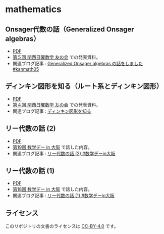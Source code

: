 # mathematics

## Onsager代数の話（Generalized Onsager algebras）

* [PDF](OnsagerAlgebra/OnsagerAlgebra.pdf)
* [第５回 関西日曜数学 友の会](https://kansai-sunday-math.connpass.com/event/130553/) での発表資料。
* 関連ブログ記事 : [Generalized Onsager algebras の話をしました #kanmath05](https://usami-k.hatenadiary.jp/entry/2019/08/04/001010)

## ディンキン図形を知る（ルート系とディンキン図形）

* [PDF](DynkinDiagrams/DynkinDiagrams.pdf)
* [第４回 関西日曜数学 友の会](https://kansai-sunday-math.connpass.com/event/112125/) での発表資料。
* 関連ブログ記事 : [ディンキン図形を知る](https://usami-k.hatenadiary.jp/entry/2019/04/14/125012)

## リー代数の話 (2)

* [PDF](MathDayOsaka_LieAlgebra_2/MathDayOsaka_LieAlgebra_2.pdf)
* [第19回 数学デー in 大阪](https://osaka-dtc.connpass.com/event/126201/) で話した内容。
* 関連ブログ記事 : [リー代数の話 (2) #数学デーin大阪](https://usami-k.hatenadiary.jp/entry/2019/04/28/005601)

## リー代数の話 (1)

* [PDF](MathDayOsaka_LieAlgebra_1/MathDayOsaka_LieAlgebra_1.pdf)
* [第18回 数学デー in 大阪](https://osaka-dtc.connpass.com/event/126200/) で話した内容。
* 関連ブログ記事 : [リー代数の話 (1) #数学デーin大阪](https://usami-k.hatenadiary.jp/entry/2019/04/20/154857)

## ライセンス

このリポジトリの文書のライセンスは [CC-BY-4.0](https://creativecommons.org/licenses/by/4.0/deed.ja) です。

